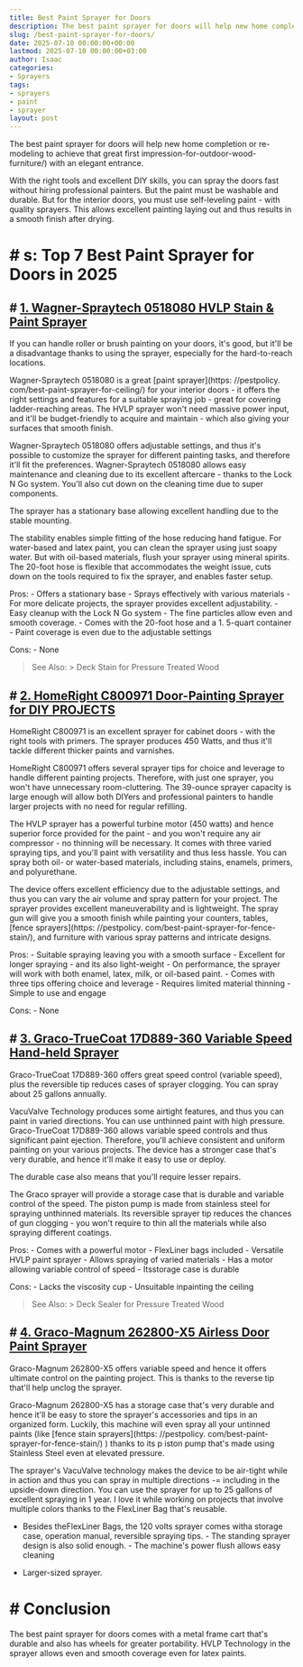 ```yaml
---
title: Best Paint Sprayer for Doors
description: The best paint sprayer for doors will help new home completion or re-modeling to achieve that great first impression-for-outdoor-wood-furniture with an...
slug: /best-paint-sprayer-for-doors/
date: 2025-07-10 00:00:00+00:00
lastmod: 2025-07-10 00:00:00+03:00
author: Isaac
categories:
- Sprayers
tags:
- sprayers
- paint
- sprayer
layout: post
---
```


The best paint sprayer for doors will help new home completion or re-modeling to achieve that great first impression-for-outdoor-wood-furniture/) with an elegant entrance.

With the right tools and excellent DIY skills, you can spray the doors fast without hiring professional painters. But the paint must be washable and durable. But for the interior doors, you must use self-leveling paint - with quality sprayers. This allows excellent painting laying out and thus results in a smooth finish after drying.

# # s: Top 7 Best Paint Sprayer for Doors in 2025

## # [1. Wagner-Spraytech 0518080 HVLP Stain & Paint Sprayer](https://www.amazon.com/dp/B003PGQI48/?tag=p-policy-20)

If you can handle roller or brush painting on your doors, it's good, but it'll be a disadvantage thanks to using the sprayer, especially for the hard-to-reach locations.

Wagner-Spraytech 0518080 is a great [paint sprayer](https: //pestpolicy. com/best-paint-sprayer-for-ceiling/) for your interior doors - it offers the right settings and features for a suitable spraying job - great for covering ladder-reaching areas. The HVLP sprayer won't need massive power input, and it'll be budget-friendly to acquire and maintain - which also giving your surfaces that smooth finish.

Wagner-Spraytech 0518080 offers adjustable settings, and thus it's possible to customize the sprayer for different painting tasks, and therefore it'll fit the preferences. Wagner-Spraytech 0518080 allows easy maintenance and cleaning due to its excellent aftercare - thanks to the Lock N Go system. You'll also cut down on the cleaning time due to super components.

The sprayer has a stationary base allowing excellent handling due to the stable mounting.

The stability enables simple fitting of the hose reducing hand fatigue. For water-based and latex paint, you can clean the sprayer using just soapy water. But with oil-based materials, flush your sprayer using mineral spirits. The 20-foot hose is flexible that accommodates the weight issue, cuts down on the tools required to fix the sprayer, and enables faster setup.

Pros: - Offers a stationary base - Sprays effectively with various materials - For more delicate projects, the sprayer provides excellent adjustability. - Easy cleanup with the Lock N Go system - The fine particles allow even and smooth coverage. - Comes with the 20-foot hose and a 1. 5-quart container - Paint coverage is even due to the adjustable settings

Cons: - None

> See Also: > Deck Stain for Pressure Treated Wood

## # [2. HomeRight C800971 Door-Painting Sprayer for DIY PROJECTS](https://www.amazon.com/dp/B071X9FZ7R/?tag=p-policy-20)

HomeRight C800971 is an excellent sprayer for cabinet doors - with the right tools with primers. The sprayer produces 450 Watts, and thus it'll tackle different thicker paints and varnishes.

HomeRight C800971 offers several sprayer tips for choice and leverage to handle different painting projects. Therefore, with just one sprayer, you won't have unnecessary room-cluttering. The 39-ounce sprayer capacity is large enough will allow both DIYers and professional painters to handle larger projects with no need for regular refilling.

The HVLP sprayer has a powerful turbine motor (450 watts) and hence superior force provided for the paint - and you won't require any air compressor - no thinning will be necessary. It comes with three varied spraying tips, and you'll paint with versatility and thus less hassle. You can spray both oil- or water-based materials, including stains, enamels, primers, and polyurethane.

The device offers excellent efficiency due to the adjustable settings, and thus you can vary the air volume and spray pattern for your project. The sprayer provides excellent maneuverability and is lightweight. The spray gun will give you a smooth finish while painting your counters, tables, [fence sprayers](https: //pestpolicy. com/best-paint-sprayer-for-fence-stain/), and furniture with various spray patterns and intricate designs.

Pros: - Suitable spraying leaving you with a smooth surface - Excellent for longer spraying - and its also light-weight - On performance, the sprayer will work with both enamel, latex, milk, or oil-based paint. - Comes with three tips offering choice and leverage - Requires limited material thinning - Simple to use and engage

Cons: - None

## # [3. Graco-TrueCoat 17D889-360 Variable Speed Hand-held Sprayer](https://www.amazon.com/dp/B00ZLIV55A/?tag=p-policy-20)

Graco-TrueCoat 17D889-360 offers great speed control (variable speed), plus the reversible tip reduces cases of sprayer clogging. You can spray about 25 gallons annually.

VacuValve Technology produces some airtight features, and thus you can paint in varied directions. You can use unthinned paint with high pressure. Graco-TrueCoat 17D889-360 allows variable speed controls and thus significant paint ejection. Therefore, you'll achieve consistent and uniform painting on your various projects. The device has a stronger case that's very durable, and hence it'll make it easy to use or deploy.

The durable case also means that you'll require lesser repairs.

The Graco sprayer will provide a storage case that is durable and variable control of the speed. The piston pump is made from stainless steel for spraying unthinned materials. Its reversible sprayer tip reduces the chances of gun clogging - you won't require to thin all the materials while also spraying different coatings.

Pros: - Comes with a powerful motor - FlexLiner bags included - Versatile HVLP paint sprayer - Allows spraying of varied materials - Has a motor allowing variable control of speed - Itsstorage case is durable

Cons: - Lacks the viscosity cup - Unsuitable inpainting the ceiling

> See Also: > Deck Sealer for Pressure Treated Wood

## # [4. Graco-Magnum 262800-X5 Airless Door Paint Sprayer](https://www.amazon.com/dp/B00ZLIV55A/?tag=p-policy-20)

Graco-Magnum 262800-X5 offers variable speed and hence it offers ultimate control on the painting project. This is thanks to the reverse tip that'll help unclog the sprayer.

Graco-Magnum 262800-X5 has a storage case that's very durable and hence it'll be easy to store the sprayer's accessories and tips in an organized form. Luckily, this machine will even spray all your untinned paints (like [fence stain sprayers](https: //pestpolicy. com/best-paint-sprayer-for-fence-stain/) ) thanks to its p iston pump that's made using Stainless Steel even at elevated pressure.

The sprayer's VacuValve technology makes the device to be air-tight while in action and thus you can spray in multiple directions -= including in the upside-down direction. You can use the sprayer for up to 25 gallons of excellent spraying in 1 year. I love it while working on projects that involve multiple colors thanks to the FlexLiner Bag that's reusable.

- Besides theFlexLiner Bags, the 120 volts sprayer comes witha storage case, operation manual, reversible spraying tips. - The standing sprayer design is also solid enough. - The machine's power flush allows easy cleaning

- Larger-sized sprayer.

# # Conclusion

The best paint sprayer for doors comes with a metal frame cart that's durable and also has wheels for greater portability. HVLP Technology in the sprayer allows even and smooth coverage even for latex paints.
